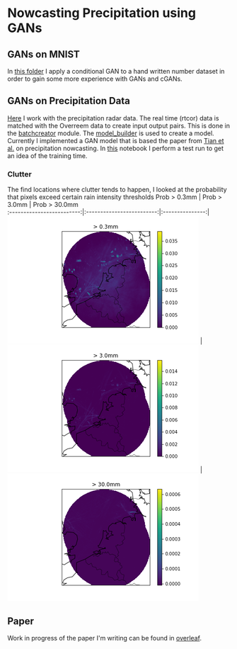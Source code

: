 # Nowcasting Precipitation using GANs

## GANs on MNIST
In [this folder](https://github.com/KoertS/KNMI_Internship_GANs/tree/main/dcgan_MNIST) I apply a conditional GAN to a hand written number dataset in order to gain some more experience with GANs and cGANs.

## GANs on Precipitation Data

[Here](https://github.com/KoertS/KNMI_Internship_GANs/tree/main/precipitation_forecasting) I work with the precipitation radar data. The real time (rtcor) data is matched with the Overreem data to create input output pairs. This is done in the [batchcreator](https://github.com/KoertS/KNMI_Internship_GANs/blob/main/precipitation_forecasting/batchcreator.py) module. 
The [model_builder](https://github.com/KoertS/KNMI_Internship_GANs/blob/main/precipitation_forecasting/model_builder.py) is used to create a model. Currently I implemented a GAN model that is based the paper from [Tian et al.](https://ieeexplore.ieee.org/abstract/document/8777193) on precipitation nowcasting. 
In [this](https://github.com/KoertS/KNMI_Internship_GANs/blob/main/precipitation_forecasting/testrun.ipynb) notebook I perform a test run to get an idea of the training time.

### Clutter

The find locations where clutter tends to happen, I looked at the probability that pixels exceed certain rain intensity thresholds
Prob > 0.3mm             |  Prob > 3.0mm  |        Prob > 30.0mm                
:-------------------------:|:-------------------------:|:---------------:|
![image](https://github.com/KoertS/KNMI_Internship_GANs/blob/main/precipitation_forecasting/figures/freq_above_03mm.png)  |  ![image](https://github.com/KoertS/KNMI_Internship_GANs/blob/main/precipitation_forecasting/figures/freq_above_3mm.png) |![image](https://github.com/KoertS/KNMI_Internship_GANs/blob/main/precipitation_forecasting/figures/freq_above_30mm.png)





## Paper
Work in progress of the paper I'm writing can be found in [overleaf](https://www.overleaf.com/read/nqbdxkjnnqyv).
